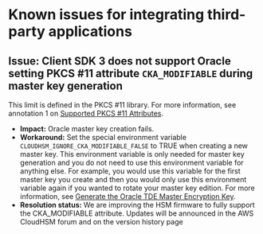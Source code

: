 # Known issues for integrating third\-party applications<a name="ki-third-party"></a>

## Issue: Client SDK 3 does not support Oracle setting PKCS \#11 attribute `CKA_MODIFIABLE` during master key generation<a name="ki-third-party-1"></a>

This limit is defined in the PKCS \#11 library\. For more information, see annotation 1 on [Supported PKCS \#11 Attributes](pkcs11-attributes.md)\. 
+ **Impact:** Oracle master key creation fails\.
+ **Workaround:** Set the special environment variable `CLOUDHSM_IGNORE_CKA_MODIFIABLE_FALSE` to TRUE when creating a new master key\. This environment variable is only needed for master key generation and you do not need to use this environment variable for anything else\. For example, you would use this variable for the first master key you create and then you would only use this environment variable again if you wanted to rotate your master key edition\. For more information, see [Generate the Oracle TDE Master Encryption Key](oracle-tde-configure-database-and-generate-master-key.md#oracle-tde-generate-master-key)\.
+ **Resolution status:** We are improving the HSM firmware to fully support the CKA\_MODIFIABLE attribute\. Updates will be announced in the AWS CloudHSM forum and on the version history page